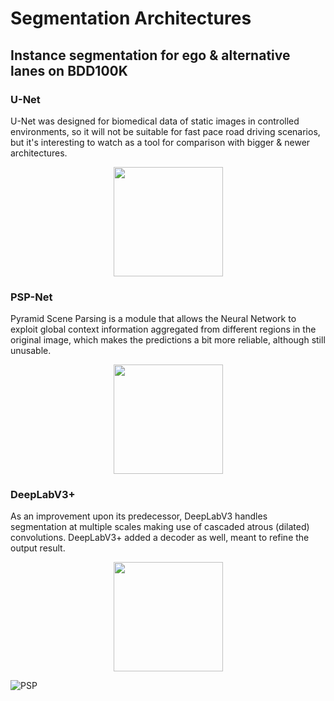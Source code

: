 # Segmentation Architectures

## Instance segmentation for ego & alternative lanes on BDD100K

### U-Net

U-Net was designed for biomedical data of static images in controlled environments, so it will not be suitable for fast pace road driving scenarios, but it's interesting to watch as a tool for comparison with bigger & newer architectures.

<p align="center">
  <img src="https://user-images.githubusercontent.com/81184255/219595204-d18d37e6-51a5-4089-b3e8-ad57bea2d9c3.gif" with = "200" height = "175" />
</p>

### PSP-Net

Pyramid Scene Parsing is a module that allows the Neural Network to exploit global context information aggregated from different regions in the original image, which makes the predictions a bit more reliable, although still unusable.

<p align="center">
  <img src="https://user-images.githubusercontent.com/81184255/219856210-1dab9051-166d-45c8-9789-a9522aea2a47.gif" with = "200" height = "175" />
</p>

### DeepLabV3+

As an improvement upon its predecessor, DeepLabV3 handles segmentation at multiple scales making use of cascaded atrous (dilated) convolutions. DeepLabV3+ added a decoder as well, meant to refine the output result. 

<p align="center">
  <img src="https://user-images.githubusercontent.com/81184255/219937806-71ebe839-8c8e-470c-8b52-8ff87d069be8.gif" with = "200" height = "175" />
</p>

[PSP]: https://thumbs.gfycat.com/EnchantingAgonizingCuckoo-size.gif
![PSP](https://thumbs.gfycat.com/EnchantingAgonizingCuckoo-size.gif)
